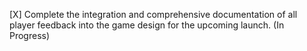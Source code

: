 [X] Complete the integration and comprehensive documentation of all player feedback into the game design for the upcoming launch. (In Progress)